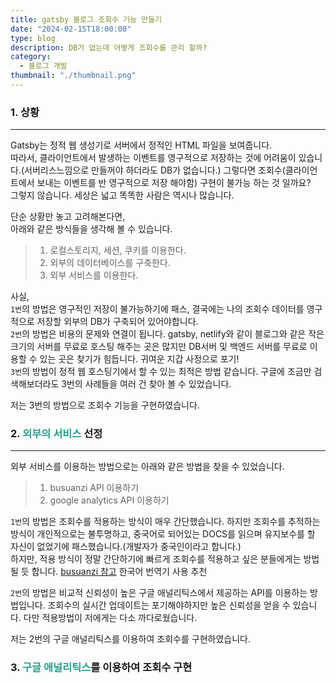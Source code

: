 ```yaml
---
title: gatsby 블로그 조회수 기능 만들기
date: "2024-02-15T18:00:00"
type: blog
description: DB가 없는데 어떻게 조회수를 관리 할까?
category: 
  - 블로그 개발
thumbnail: "./thumbnail.png"
---
```


### 1. 상황
---
Gatsby는 정적 웹 생성기로 서버에서 정적인 HTML 파일을 보여줍니다.  
따라서, 클라이언트에서 발생하는 이벤트를 영구적으로 저장하는 것에 어려움이 있습니다.(서버리스느낌으로 만들꺼야 하더라도 DB가 없습니다.)
그렇다면 조회수(클라이언트에서 보내는 이벤트를 반 영구적으로 저장 해야함) 구현이 불가능 하는 것 일까요?  
그렇지 않습니다.
세상은 넓고 똑똑한 사람은 역시나 많습니다.

단순 상황만 놓고 고려해본다면,  
아래와 같은 방식들을 생각해 볼 수 있습니다.
> 1. 로컬스토리지, 세션, 쿠키를 이용한다.
> 2. 외부의 데이터베이스를 구축한다.
> 3. 외부 서비스를 이용한다.

사실,  
`1번`의 방법은 영구적인 저장이 불가능하기에 패스, 결국에는 나의 조회수 데이터를 영구적으로 저장할 외부의 DB가 구축되어 있어야합니다.  
`2번`의 방법은 비용의 문제와 연결이 됩니다. gatsby, netlify와 같이 블로그와 같은 작은 크기의 서버를 무료로 호스팅 해주는 곳은 많지만 DB서버 및 백엔드 서버를 무료로 이용할 수 있는 곳은 찾기가 힘듭니다. 귀여운 지갑 사정으로 포기!  
`3번`의 방법이 정적 웹 호스팅기에서 할 수 있는 최적은 방법 같습니다. 구글에 조금만 검색해보더라도 3번의 사례들을 여러 건 찾아 볼 수 있었습니다.

저는 3번의 방법으로 조회수 기능을 구현하였습니다.

### 2. <span style="color: #289e8e"> 외부의 서비스</span> 선정
---
외부 서비스를 이용하는 방법으로는 아래와 같은 방법을 찾을 수 있었습니다.
> 1. busuanzi API 이용하기
> 2. google analytics API 이용하기

`1번`의 방법은 조회수를 적용하는 방식이 매우 간단했습니다. 하지만 조회수를 추적하는 방식이 개인적으로는 불투명하고, 중국어로 되어있는 DOCS를 읽으며 유지보수를 할 자신이 없었기에 패스했습니다.(개발자가 중국인이라고 합니다.)  
하지만, 적용 방식이 정말 간단하기에 빠르게 조회수를 적용하고 싶은 분들에게는 방법될 듯 합니다.
[busuanzi 참고](https://busuanzi.ibruce.info/) 한국어 번역기 사용 추천

`2번`의 방법은 비교적 신뢰성이 높은 구글 애널리틱스에서 제공하는 API를 이용하는 방법입니다. 조회수의 실시간 업데이트는 포기해야하지만 높은 신뢰성을 얻을 수 있습니다. 다만 적용방법이 저에게는 다소 까다로웠습니다.

저는 2번의 구글 애널리틱스를 이용하여 조회수를 구현하였습니다. 

### 3.<span style="color: #289e8e"> 구글 애널리틱스</span>를 이용하여 조회수 구현